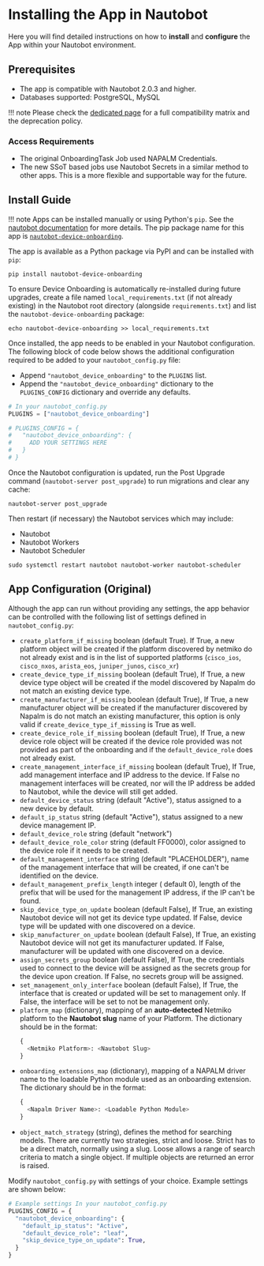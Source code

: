 # Installing the App in Nautobot

Here you will find detailed instructions on how to **install** and **configure** the App within your Nautobot environment.

## Prerequisites

- The app is compatible with Nautobot 2.0.3 and higher.
- Databases supported: PostgreSQL, MySQL

!!! note
    Please check the [dedicated page](compatibility_matrix.md) for a full compatibility matrix and the deprecation policy.

### Access Requirements

- The original OnboardingTask Job used NAPALM Credentials.
- The new SSoT based jobs use Nautobot Secrets in a similar method to other apps. This is a more flexible and supportable way for the future.

## Install Guide

!!! note
    Apps can be installed manually or using Python's `pip`. See the [nautobot documentation](https://nautobot.readthedocs.io/en/latest/plugins/#install-the-package) for more details. The pip package name for this app is [`nautobot-device-onboarding`](https://pypi.org/project/nautobot-device-onboarding/).

The app is available as a Python package via PyPI and can be installed with `pip`:

```shell
pip install nautobot-device-onboarding
```

To ensure Device Onboarding is automatically re-installed during future upgrades, create a file named `local_requirements.txt` (if not already existing) in the Nautobot root directory (alongside `requirements.txt`) and list the `nautobot-device-onboarding` package:

```shell
echo nautobot-device-onboarding >> local_requirements.txt
```

Once installed, the app needs to be enabled in your Nautobot configuration. The following block of code below shows the additional configuration required to be added to your `nautobot_config.py` file:

- Append `"nautobot_device_onboarding"` to the `PLUGINS` list.
- Append the `"nautobot_device_onboarding"` dictionary to the `PLUGINS_CONFIG` dictionary and override any defaults.

```python
# In your nautobot_config.py
PLUGINS = ["nautobot_device_onboarding"]

# PLUGINS_CONFIG = {
#   "nautobot_device_onboarding": {
#     ADD YOUR SETTINGS HERE
#   }
# }
```

Once the Nautobot configuration is updated, run the Post Upgrade command (`nautobot-server post_upgrade`) to run migrations and clear any cache:

```shell
nautobot-server post_upgrade
```

Then restart (if necessary) the Nautobot services which may include:

- Nautobot
- Nautobot Workers
- Nautobot Scheduler

```shell
sudo systemctl restart nautobot nautobot-worker nautobot-scheduler
```

## App Configuration (Original)

Although the app can run without providing any settings, the app behavior can be controlled with the following list of settings defined in `nautobot_config.py`:

- `create_platform_if_missing` boolean (default True). If True, a new platform object will be created if the platform discovered by netmiko do not already exist and is in the list of supported platforms (`cisco_ios`, `cisco_nxos`, `arista_eos`, `juniper_junos`, `cisco_xr`)
- `create_device_type_if_missing` boolean (default True), If True, a new device type object will be created if the model discovered by Napalm do not match an existing device type.
- `create_manufacturer_if_missing` boolean (default True), If True, a new manufacturer object will be created if the manufacturer discovered by Napalm is do not match an existing manufacturer, this option is only valid if `create_device_type_if_missing` is True as well.
- `create_device_role_if_missing` boolean (default True), If True, a new device role object will be created if the device role provided was not provided as part of the onboarding and if the `default_device_role` does not already exist.
- `create_management_interface_if_missing` boolean (default True), If True, add management interface and IP address to the device. If False no management interfaces will be created, nor will the IP address be added to Nautobot, while the device will still get added.
- `default_device_status` string (default "Active"), status assigned to a new device by default.
- `default_ip_status` string (default "Active"), status assigned to a new device management IP.
- `default_device_role` string (default "network")
- `default_device_role_color` string (default FF0000), color assigned to the device role if it needs to be created.
- `default_management_interface` string (default "PLACEHOLDER"), name of the management interface that will be created, if one can't be identified on the device.
- `default_management_prefix_length` integer ( default 0), length of the prefix that will be used for the management IP address, if the IP can't be found.
- `skip_device_type_on_update` boolean (default False), If True, an existing Nautobot device will not get its device type updated. If False, device type will be updated with one discovered on a device.
- `skip_manufacturer_on_update` boolean (default False), If True, an existing Nautobot device will not get its manufacturer updated. If False, manufacturer will be updated with one discovered on a device.
- `assign_secrets_group` boolean (default False), If True, the credentials used to connect to the device will be assigned as the secrets group for the device upon creation. If False, no secrets group will be assigned.
- `set_management_only_interface` boolean (default False), If True, the interface that is created or updated will be set to management only. If False, the interface will be set to not be management only.
- `platform_map` (dictionary), mapping of an **auto-detected** Netmiko platform to the **Nautobot slug** name of your Platform. The dictionary should be in the format:
    ```python
    {
      <Netmiko Platform>: <Nautobot Slug>
    }
    ```
- `onboarding_extensions_map` (dictionary), mapping of a NAPALM driver name to the loadable Python module used as an onboarding extension. The dictionary should be in the format:
    ```python
    {
      <Napalm Driver Name>: <Loadable Python Module>
    }
    ```
- `object_match_strategy` (string), defines the method for searching models. There are currently two strategies, strict and loose. Strict has to be a direct match, normally using a slug. Loose allows a range of search criteria to match a single object. If multiple objects are returned an error is raised.

Modify `nautobot_config.py` with settings of your choice. Example settings are shown below:

```python
# Example settings In your nautobot_config.py
PLUGINS_CONFIG = {
  "nautobot_device_onboarding": {
    "default_ip_status": "Active",
    "default_device_role": "leaf",
    "skip_device_type_on_update": True,
  }
}
```
